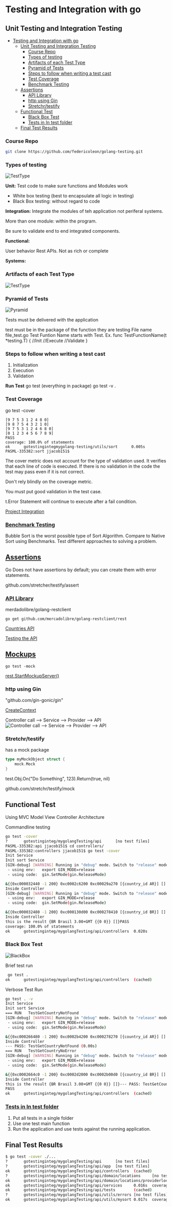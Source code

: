 # Testing and Integration with go

## Unit Testing and Integration Testing
<!-- TOC -->

- [Testing and Integration with go](#testing-and-integration-with-go)
    - [Unit Testing and Integration Testing](#unit-testing-and-integration-testing)
        - [Course Repo](#course-repo)
        - [Types of testing](#types-of-testing)
        - [Artifacts of each Test Type](#artifacts-of-each-test-type)
        - [Pyramid of Tests](#pyramid-of-tests)
        - [Steps to follow when writing a test cast](#steps-to-follow-when-writing-a-test-cast)
        - [Test Coverage](#test-coverage)
        - [Benchmark Testing](#benchmark-testing)
    - [Assertions](#assertions)
        - [API Library](#api-library)
        - [http using Gin](#http-using-gin)
        - [Stretchr/testify](#stretchrtestify)
    - [Functional Test](#functional-test)
        - [Black Box Test](#black-box-test)
        - [Tests in In test folder](#tests-in-in-test-folder)
    - [Final Test Results](#final-test-results)

<!-- /TOC -->

### Course Repo

```sh
git clone https://github.com/federicoleon/golang-testing.git
```

### Types of testing

![TestType](Resources/TestTypes.png)

**Unit:** Test code to make sure functions and Modules work

- White box testing (best to encapsulate all logic in testing)
- Black Box testing: without regard to code

**Integration:** Integrate the modules of teh application not periferal systems.

More than one module: within the program.

Be sure to validate end to end integrated components.

**Functional:**

User behavior
Rest APIs.
Not as rich or complete

**Systems:**

### Artifacts of each Test Type

![TestType](Resources/ArtifactsofTypes.png)

### Pyramid of Tests

![Pyramid](Resources/Pyramid.png)

Tests must be delivered with the application

test must be in the package of the function they are testing
File name file_test.go
Test Funtion Name starts with Test. Ex.
func TestFunctionName(t *testing.T) {
    //Init
    //Execute
    //Validate
}

### Steps to follow when writing a test cast

1. Initialization
2. Execution
3. Validation

**Run Test**
go test (everything in package)
go test -v .

### Test Coverage

go test -cover

```PASML-335382:sort jjacob151$ go test -cover
[9 7 5 3 1 2 4 8 0]
[9 8 7 5 4 3 2 1 0]
[9 7 5 3 1 2 4 6 8 0]
[0 1 2 3 4 5 6 7 8 9]
PASS
coverage: 100.0% of statements
ok      gotestingintegmygolang-testing/utils/sort      0.005s
PASML-335382:sort jjacob151$
```

The cover metric does not account for the type of validation used.
It verifies that each line of code is executed.
If there is no validation in the code the test may pass even if it is not correct.

Don't rely blindly on the coverage metric.

You must put good validation in the test case.

t.Error Statement will continue to execute after a fail condition.

[Project Integration](mygolang-testing/IntegrationTest.md)

### [Benchmark Testing](mygolang-testing/BenchmarkTest.md)

Bubble Sort is the worst possible type of Sort Algorithm. Compare to Native Sort using Benchmarks.
Test different approaches to solving a problem.

## [Assertions](https://drive.google.com/file/d/1r5q5i1sATsP510TCInQ6FhPjWbXVMUyt/view?usp=sharing)

Go Does not have assertions by default; you can create them with error statements.

github.com/stretcher/testify/assert

### [API Library](mygolangTesting/api/domain/locations/providerlocations/scenarios.md)

merdadolibre/golang-restclient

```go get github.com/mercadolibre/golang-restclient/rest```

[Countries API](https://api.mercadolibre.com/countries)

[Testing the API](mygolang-testing/api/domain/locations/providerlocations/provider_locations_test.go)

## [Mockups](mygolangTesting/api/domain/locations/providerlocations/provider_locations_test.go#L94)

```go test -mock```

[rest.StartMockupServer()](mygolangTesting/api/domain/locations/providerlocations/provider_locations_test.go)

### http using Gin

"github.com/gin-gonic/gin"

[CreateContext](mygolangTesting/api/controllers/controller_locations_test.go)

Controller call --> Service --> Provider --> API
![Controller call --> Service --> Provider --> API](Resources/ArtifactsofTypes.png)

### Stretchr/testify

has a mock package

```go
type myMockObject struct {
    mock.Mock
}
```

test.Obj.On("Do Something", 123).Return(true, nil)

github.com/stretchr/testify/mock

## Functional Test

Using MVC Model View Controller Architecture

Commandline testing

```sh
go test -cover
?       gotestinginteg/mygolangTesting/api      [no test files]
PASML-335382:api jjacob151$ cd controllers/
PASML-335382:controllers jjacob151$ go test -cover
Init Service
Init sort Service
[GIN-debug] [WARNING] Running in "debug" mode. Switch to "release" mode in production.
 - using env:   export GIN_MODE=release
 - using code:  gin.SetMode(gin.ReleaseMode)

&{{0xc000032440 -1 200} 0xc0002c6200 0xc00029a270 [{country_id AR}] [] -1  0xc0002c4120 map[]  [] map[] map[]}
Inside Controller
[GIN-debug] [WARNING] Running in "debug" mode. Switch to "release" mode in production.
 - using env:   export GIN_MODE=release
 - using code:  gin.SetMode(gin.ReleaseMode)

&{{0xc000032480 -1 200} 0xc000130d00 0xc000278410 [{country_id BR}] [] -1  0xc0000ecc60 map[]  [] map[] map[]}
Inside Controller
this is the result {BR Brasil 3.00+GMT {{0 0}} []}PASS
coverage: 100.0% of statements
ok      gotestinginteg/mygolangTesting/api/controllers  0.020s
```

### Black Box Test

![BlackBox](Resources/BlackBoxTest.png)

Brief test run  

```sh
 go test .
ok      gotestinginteg/mygolangTesting/api/controllers  (cached)
```

Verbose Test Run

```sh
go test . -v
Init Service
Init sort Service
=== RUN   TestGetCountryNotFound
[GIN-debug] [WARNING] Running in "debug" mode. Switch to "release" mode in production.
 - using env:   export GIN_MODE=release
 - using code:  gin.SetMode(gin.ReleaseMode)

&{{0xc000266480 -1 200} 0xc0002b4200 0xc000278270 [{country_id AR}] [] -1  0xc0002ae120 map[]  [] map[] map[]}
Inside Controller
--- PASS: TestGetCountryNotFound (0.00s)
=== RUN   TestGetCountryNoError
[GIN-debug] [WARNING] Running in "debug" mode. Switch to "release" mode in production.
 - using env:   export GIN_MODE=release
 - using code:  gin.SetMode(gin.ReleaseMode)

&{{0xc0002664c0 -1 200} 0xc0002d2000 0xc0002b00d0 [{country_id BR}] [] -1  0xc0002d0000 map[]  [] map[] map[]}
Inside Controller
this is the result {BR Brasil 3.00+GMT {{0 0}} []}--- PASS: TestGetCountryNoError (0.00s)
PASS
ok      gotestinginteg/mygolangTesting/api/controllers  (cached)
```

### [Tests in In test folder](mygolangTesting/api/tests/base_test.go)

1. Put all tests in a single folder
2. Use one test main function
3. Run the application and use tests against the running application.



## Final Test Results 

```sh
$ go test -cover ./...
?       gotestinginteg/mygolangTesting/api      [no test files]
?       gotestinginteg/mygolangTesting/api/app  [no test files]
ok      gotestinginteg/mygolangTesting/api/controllers  (cached)        coverage: 100.0% of statements
?       gotestinginteg/mygolangTesting/api/domain/locations     [no test files]
ok      gotestinginteg/mygolangTesting/api/domain/locations/providerlocations   (cached)        coverage: 93.3% of statements
ok      gotestinginteg/mygolangTesting/api/services     0.016s  coverage: 50.0% of statements
ok      gotestinginteg/mygolangTesting/api/tests        (cached)        coverage: 0.0% of statements
?       gotestinginteg/mygolangTesting/api/utils/errors [no test files]
ok      gotestinginteg/mygolangTesting/api/utils/mysort 0.017s  coverage: 100.0% of statements
```